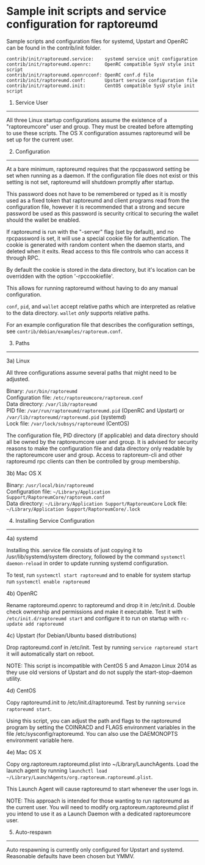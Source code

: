 Sample init scripts and service configuration for raptoreumd
==========================================================

Sample scripts and configuration files for systemd, Upstart and OpenRC
can be found in the contrib/init folder.

    contrib/init/raptoreumd.service:    systemd service unit configuration
    contrib/init/raptoreumd.openrc:     OpenRC compatible SysV style init script
    contrib/init/raptoreumd.openrcconf: OpenRC conf.d file
    contrib/init/raptoreumd.conf:       Upstart service configuration file
    contrib/init/raptoreumd.init:       CentOS compatible SysV style init script

1. Service User
---------------------------------

All three Linux startup configurations assume the existence of a "raptoreumcore" user
and group.  They must be created before attempting to use these scripts.
The OS X configuration assumes raptoreumd will be set up for the current user.

2. Configuration
---------------------------------

At a bare minimum, raptoreumd requires that the rpcpassword setting be set
when running as a daemon.  If the configuration file does not exist or this
setting is not set, raptoreumd will shutdown promptly after startup.

This password does not have to be remembered or typed as it is mostly used
as a fixed token that raptoreumd and client programs read from the configuration
file, however it is recommended that a strong and secure password be used
as this password is security critical to securing the wallet should the
wallet be enabled.

If raptoreumd is run with the "-server" flag (set by default), and no rpcpassword is set,
it will use a special cookie file for authentication. The cookie is generated with random
content when the daemon starts, and deleted when it exits. Read access to this file
controls who can access it through RPC.

By default the cookie is stored in the data directory, but it's location can be overridden
with the option '-rpccookiefile'.

This allows for running raptoreumd without having to do any manual configuration.

`conf`, `pid`, and `wallet` accept relative paths which are interpreted as
relative to the data directory. `wallet` *only* supports relative paths.

For an example configuration file that describes the configuration settings,
see `contrib/debian/examples/raptoreum.conf`.

3. Paths
---------------------------------

3a) Linux

All three configurations assume several paths that might need to be adjusted.

Binary:              `/usr/bin/raptoreumd`  
Configuration file:  `/etc/raptoreumcore/raptoreum.conf`  
Data directory:      `/var/lib/raptoreumd`  
PID file:            `/var/run/raptoreumd/raptoreumd.pid` (OpenRC and Upstart) or `/var/lib/raptoreumd/raptoreumd.pid` (systemd)  
Lock file:           `/var/lock/subsys/raptoreumd` (CentOS)  

The configuration file, PID directory (if applicable) and data directory
should all be owned by the raptoreumcore user and group.  It is advised for security
reasons to make the configuration file and data directory only readable by the
raptoreumcore user and group.  Access to raptoreum-cli and other raptoreumd rpc clients
can then be controlled by group membership.

3b) Mac OS X

Binary:              `/usr/local/bin/raptoreumd`  
Configuration file:  `~/Library/Application Support/RaptoreumCore/raptoreum.conf`  
Data directory:      `~/Library/Application Support/RaptoreumCore`
Lock file:           `~/Library/Application Support/RaptoreumCore/.lock`

4. Installing Service Configuration
-----------------------------------

4a) systemd

Installing this .service file consists of just copying it to
/usr/lib/systemd/system directory, followed by the command
`systemctl daemon-reload` in order to update running systemd configuration.

To test, run `systemctl start raptoreumd` and to enable for system startup run
`systemctl enable raptoreumd`

4b) OpenRC

Rename raptoreumd.openrc to raptoreumd and drop it in /etc/init.d.  Double
check ownership and permissions and make it executable.  Test it with
`/etc/init.d/raptoreumd start` and configure it to run on startup with
`rc-update add raptoreumd`

4c) Upstart (for Debian/Ubuntu based distributions)

Drop raptoreumd.conf in /etc/init.  Test by running `service raptoreumd start`
it will automatically start on reboot.

NOTE: This script is incompatible with CentOS 5 and Amazon Linux 2014 as they
use old versions of Upstart and do not supply the start-stop-daemon utility.

4d) CentOS

Copy raptoreumd.init to /etc/init.d/raptoreumd. Test by running `service raptoreumd start`.

Using this script, you can adjust the path and flags to the raptoreumd program by
setting the COINRACD and FLAGS environment variables in the file
/etc/sysconfig/raptoreumd. You can also use the DAEMONOPTS environment variable here.

4e) Mac OS X

Copy org.raptoreum.raptoreumd.plist into ~/Library/LaunchAgents. Load the launch agent by
running `launchctl load ~/Library/LaunchAgents/org.raptoreum.raptoreumd.plist`.

This Launch Agent will cause raptoreumd to start whenever the user logs in.

NOTE: This approach is intended for those wanting to run raptoreumd as the current user.
You will need to modify org.raptoreum.raptoreumd.plist if you intend to use it as a
Launch Daemon with a dedicated raptoreumcore user.

5. Auto-respawn
-----------------------------------

Auto respawning is currently only configured for Upstart and systemd.
Reasonable defaults have been chosen but YMMV.
